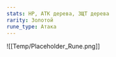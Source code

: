 ```yaml
---
stats: HP, АТК дерева, ЗЩТ дерева
rarity: Золотой
rune_type: Атака
---
```

![[Temp/Placeholder_Rune.png]]
